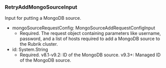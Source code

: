 ### RetryAddMongoSourceInput
Input for putting a MongoDB source.

- mongoSourceRequestConfig: MongoSourceAddRequestConfigInput
  - Required. The request object containing parameters like username, password, and a list of hosts required to add a MongoDB source to the Rubrik cluster.
- id: System.String
  - Required. v8.1-v9.2: ID of the MongoDB source.
v9.3+: Managed ID of the MongoDB source.
